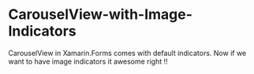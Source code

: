 # CarouselView-with-Image-Indicators
CarouselView in Xamarin.Forms comes with default indicators. Now if we want to have image indicators it awesome right !!
